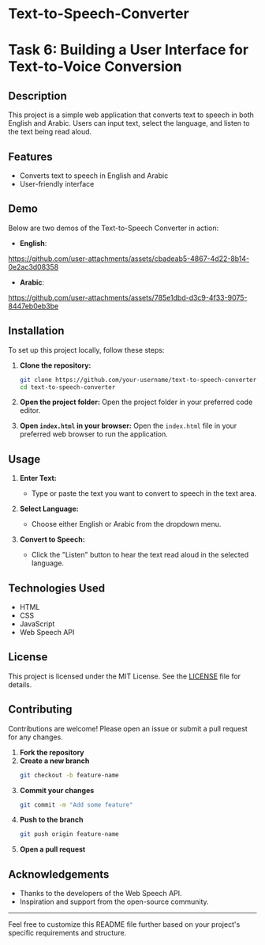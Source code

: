 # Text-to-Speech-Converter

# Task 6: Building a User Interface for Text-to-Voice Conversion

## Description
This project is a simple web application that converts text to speech in both English and Arabic. Users can input text, select the language, and listen to the text being read aloud.

## Features

- Converts text to speech in English and Arabic
- User-friendly interface

## Demo
Below are two demos of the Text-to-Speech Converter in action:

- **English**:
  
https://github.com/user-attachments/assets/cbadeab5-4867-4d22-8b14-0e2ac3d08358

- **Arabic**:

 https://github.com/user-attachments/assets/785e1dbd-d3c9-4f33-9075-8447eb0eb3be

## Installation

To set up this project locally, follow these steps:

1. **Clone the repository:**
    ```bash
    git clone https://github.com/your-username/text-to-speech-converter.git
    cd text-to-speech-converter
    ```

2. **Open the project folder:**
    Open the project folder in your preferred code editor.

3. **Open `index.html` in your browser:**
    Open the `index.html` file in your preferred web browser to run the application.

## Usage

1. **Enter Text:**
    - Type or paste the text you want to convert to speech in the text area.

2. **Select Language:**
    - Choose either English or Arabic from the dropdown menu.

3. **Convert to Speech:**
    - Click the "Listen" button to hear the text read aloud in the selected language.

## Technologies Used

- HTML
- CSS
- JavaScript
- Web Speech API

## License

This project is licensed under the MIT License. See the [LICENSE](LICENSE) file for details.

## Contributing

Contributions are welcome! Please open an issue or submit a pull request for any changes.

1. **Fork the repository**
2. **Create a new branch**
    ```bash
    git checkout -b feature-name
    ```
3. **Commit your changes**
    ```bash
    git commit -m "Add some feature"
    ```
4. **Push to the branch**
    ```bash
    git push origin feature-name
    ```
5. **Open a pull request**

## Acknowledgements

- Thanks to the developers of the Web Speech API.
- Inspiration and support from the open-source community.

---

Feel free to customize this README file further based on your project's specific requirements and structure.
